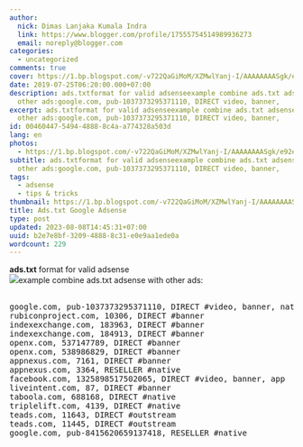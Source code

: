 ```yaml
---
author:
  nick: Dimas Lanjaka Kumala Indra
  link: https://www.blogger.com/profile/17555754514989936273
  email: noreply@blogger.com
categories:
  - uncategorized
comments: true
cover: https://1.bp.blogspot.com/-v722QaGiMoM/XZMwlYanj-I/AAAAAAAASgk/e92el_z2sGsTfXw0kSOrO-eiq5HpDLZsgCLcBGAsYHQ/s640/cara%2Bmemperbaiki%2Bads%2Btxt.jpg
date: 2019-07-25T06:20:00.000+07:00
description: ads.txtformat for valid adsenseexample combine ads.txt adsense with
  other ads:google.com, pub-1037373295371110, DIRECT video, banner,
excerpt: ads.txtformat for valid adsenseexample combine ads.txt adsense with
  other ads:google.com, pub-1037373295371110, DIRECT video, banner,
id: 00460447-5494-4888-8c4a-a774328a503d
lang: en
photos:
  - https://1.bp.blogspot.com/-v722QaGiMoM/XZMwlYanj-I/AAAAAAAASgk/e92el_z2sGsTfXw0kSOrO-eiq5HpDLZsgCLcBGAsYHQ/s640/cara%2Bmemperbaiki%2Bads%2Btxt.jpg
subtitle: ads.txtformat for valid adsenseexample combine ads.txt adsense with
  other ads:google.com, pub-1037373295371110, DIRECT video, banner,
tags:
  - adsense
  - tips & tricks
thumbnail: https://1.bp.blogspot.com/-v722QaGiMoM/XZMwlYanj-I/AAAAAAAASgk/e92el_z2sGsTfXw0kSOrO-eiq5HpDLZsgCLcBGAsYHQ/s640/cara%2Bmemperbaiki%2Bads%2Btxt.jpg
title: Ads.txt Google Adsense
type: post
updated: 2023-08-08T14:45:31+07:00
uuid: b2e7e8bf-3209-4888-8c31-e0e9aa1ede0a
wordcount: 229
---
```


<div dir="ltr" style="text-align: left;" trbidi="on"> <b>ads.txt</b>&nbsp;format for valid adsense<br><img src="https://1.bp.blogspot.com/-v722QaGiMoM/XZMwlYanj-I/AAAAAAAASgk/e92el_z2sGsTfXw0kSOrO-eiq5HpDLZsgCLcBGAsYHQ/s640/cara%2Bmemperbaiki%2Bads%2Btxt.jpg">example combine ads.txt adsense with other ads:<br><br><pre>google.com, pub-1037373295371110, DIRECT #video, banner, native, app<br>rubiconproject.com, 10306, DIRECT #banner<br>indexexchange.com, 183963, DIRECT #banner<br>indexexchange.com, 184913, DIRECT #banner<br>openx.com, 537147789, DIRECT #banner<br>openx.com, 538986829, DIRECT #banner<br>appnexus.com, 7161, DIRECT #banner<br>appnexus.com, 3364, RESELLER #native<br>facebook.com, 1325898517502065, DIRECT #video, banner, app<br>liveintent.com, 87, DIRECT #banner<br>taboola.com, 688168, DIRECT #native<br>triplelift.com, 4139, DIRECT #native<br>teads.com, 11643, DIRECT #outstream<br>teads.com, 11445, DIRECT #outstream<br>google.com, pub-8415620659137418, RESELLER #native<br></pre></div>
